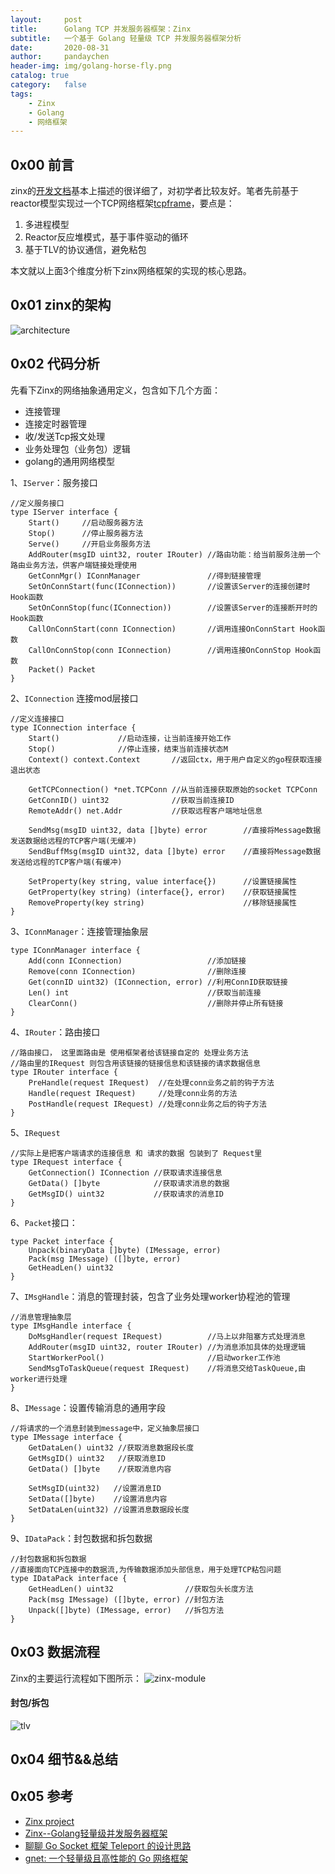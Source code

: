 ```yaml
---
layout:     post
title:      Golang TCP 并发服务器框架：Zinx
subtitle:   一个基于 Golang 轻量级 TCP 并发服务器框架分析
date:       2020-08-31
author:     pandaychen
header-img: img/golang-horse-fly.png
catalog: true
category:   false
tags:
    - Zinx
    - Golang
    - 网络框架
---
```


##  0x00    前言
zinx的[开发文档](https://aceld.gitbooks.io/zinx/content/)基本上描述的很详细了，对初学者比较友好。笔者先前基于reactor模型实现过一个TCP网络框架[tcpframe](https://github.com/pandaychen/tcpframe)，要点是：
1.  多进程模型
2.  Reactor反应堆模式，基于事件驱动的循环
3.  基于TLV的协议通信，避免粘包

本文就以上面3个维度分析下zinx网络框架的实现的核心思路。

##  0x01    zinx的架构
![architecture](https://raw.githubusercontent.com/pandaychen/pandaychen.github.io/master/blog_img/zinx/zinx-1.png)


##  0x02    代码分析
先看下Zinx的网络抽象通用定义，包含如下几个方面：
-   连接管理
-   连接定时器管理
-   收/发送Tcp报文处理
-   业务处理包（业务包）逻辑
-   golang的通用网络模型

1、`IServer`：服务接口<br>
```golang
//定义服务接口
type IServer interface {
	Start()		//启动服务器方法
	Stop() 		//停止服务器方法
	Serve() 	//开启业务服务方法
	AddRouter(msgID uint32, router IRouter) //路由功能：给当前服务注册一个路由业务方法，供客户端链接处理使用
	GetConnMgr() IConnManager 				//得到链接管理
	SetOnConnStart(func(IConnection)) 		//设置该Server的连接创建时Hook函数
	SetOnConnStop(func(IConnection)) 		//设置该Server的连接断开时的Hook函数
	CallOnConnStart(conn IConnection) 		//调用连接OnConnStart Hook函数
	CallOnConnStop(conn IConnection) 		//调用连接OnConnStop Hook函数
	Packet() Packet
}
```

2、`IConnection`
连接mod层接口<br>

```golang
//定义连接接口
type IConnection interface {
	Start() 			//启动连接，让当前连接开始工作
	Stop() 				//停止连接，结束当前连接状态M
	Context() context.Context 		//返回ctx，用于用户自定义的go程获取连接退出状态

	GetTCPConnection() *net.TCPConn //从当前连接获取原始的socket TCPConn
	GetConnID() uint32 				//获取当前连接ID
	RemoteAddr() net.Addr 			//获取远程客户端地址信息

	SendMsg(msgID uint32, data []byte) error 		//直接将Message数据发送数据给远程的TCP客户端(无缓冲)
	SendBuffMsg(msgID uint32, data []byte) error	//直接将Message数据发送给远程的TCP客户端(有缓冲)

	SetProperty(key string, value interface{}) 		//设置链接属性
	GetProperty(key string) (interface{}, error)	//获取链接属性
	RemoveProperty(key string) 						//移除链接属性
}
```

3、`IConnManager`：连接管理抽象层<br>
```golang
type IConnManager interface {
	Add(conn IConnection)                   //添加链接
	Remove(conn IConnection)                //删除连接
	Get(connID uint32) (IConnection, error) //利用ConnID获取链接
	Len() int                               //获取当前连接
	ClearConn()                             //删除并停止所有链接
}
```

4、`IRouter`：路由接口<br>
```golang
//路由接口， 这里面路由是 使用框架者给该链接自定的 处理业务方法
//路由里的IRequest 则包含用该链接的链接信息和该链接的请求数据信息
type IRouter interface {
	PreHandle(request IRequest)  //在处理conn业务之前的钩子方法
	Handle(request IRequest)     //处理conn业务的方法
	PostHandle(request IRequest) //处理conn业务之后的钩子方法
}
```

5、`IRequest`<br>
```golang
//实际上是把客户端请求的连接信息 和 请求的数据 包装到了 Request里
type IRequest interface {
	GetConnection() IConnection //获取请求连接信息
	GetData() []byte            //获取请求消息的数据
	GetMsgID() uint32           //获取请求的消息ID
}
```

6、`Packet`接口：<br>
```golang
type Packet interface {
	Unpack(binaryData []byte) (IMessage, error)
	Pack(msg IMessage) ([]byte, error)
	GetHeadLen() uint32
}
```

7、`IMsgHandle`：消息的管理封装，包含了业务处理worker协程池的管理<br>
```golang
//消息管理抽象层
type IMsgHandle interface {
	DoMsgHandler(request IRequest)          //马上以非阻塞方式处理消息
	AddRouter(msgID uint32, router IRouter) //为消息添加具体的处理逻辑
	StartWorkerPool()                       //启动worker工作池
	SendMsgToTaskQueue(request IRequest)    //将消息交给TaskQueue,由worker进行处理
}
```

8、`IMessage`：设置传输消息的通用字段<br>
```golang
//将请求的一个消息封装到message中，定义抽象层接口
type IMessage interface {
	GetDataLen() uint32 //获取消息数据段长度
	GetMsgID() uint32   //获取消息ID
	GetData() []byte    //获取消息内容

	SetMsgID(uint32)   //设置消息ID
	SetData([]byte)    //设置消息内容
	SetDataLen(uint32) //设置消息数据段长度
}
```

9、`IDataPack`：封包数据和拆包数据<br>
```golang
//封包数据和拆包数据
//直接面向TCP连接中的数据流,为传输数据添加头部信息，用于处理TCP粘包问题
type IDataPack interface {
	GetHeadLen() uint32                //获取包头长度方法
	Pack(msg IMessage) ([]byte, error) //封包方法
	Unpack([]byte) (IMessage, error)   //拆包方法
}
```

##  0x03    数据流程
Zinx的主要运行流程如下图所示：
![zinx-module](https://raw.githubusercontent.com/pandaychen/pandaychen.github.io/master/blog_img/zinx/zinx-module.png)

####	封包/拆包
![tlv](https://raw.githubusercontent.com/pandaychen/pandaychen.github.io/master/blog_img/zinx/zinx_tcp_tlv.png)


##  0x04    细节&&总结

##  0x05    参考
-   [Zinx project](https://github.com/aceld/zinx/blob/master/znet/server.go)
-   [Zinx--Golang轻量级并发服务器框架](https://aceld.gitbooks.io/zinx/content/)
-   [聊聊 Go Socket 框架 Teleport 的设计思路](https://my.oschina.net/henrylee2cn/blog/2209264)
-   [gnet: 一个轻量级且高性能的 Go 网络框架](https://strikefreedom.top/go-event-loop-networking-library-gnet)